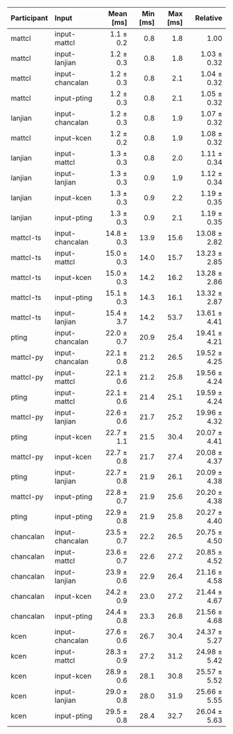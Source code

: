 | Participant | Input | Mean [ms] | Min [ms] | Max [ms] | Relative |
|:---|:---|---:|---:|---:|---:|
| mattcl | input-mattcl | 1.1 ± 0.2 | 0.8 | 1.8 | 1.00 |
| mattcl | input-lanjian | 1.2 ± 0.3 | 0.8 | 1.8 | 1.03 ± 0.32 |
| mattcl | input-chancalan | 1.2 ± 0.3 | 0.8 | 2.1 | 1.04 ± 0.32 |
| mattcl | input-pting | 1.2 ± 0.3 | 0.8 | 2.1 | 1.05 ± 0.32 |
| lanjian | input-chancalan | 1.2 ± 0.3 | 0.8 | 1.9 | 1.07 ± 0.32 |
| mattcl | input-kcen | 1.2 ± 0.2 | 0.8 | 1.9 | 1.08 ± 0.32 |
| lanjian | input-mattcl | 1.3 ± 0.3 | 0.8 | 2.0 | 1.11 ± 0.34 |
| lanjian | input-lanjian | 1.3 ± 0.3 | 0.9 | 1.9 | 1.12 ± 0.34 |
| lanjian | input-kcen | 1.3 ± 0.3 | 0.9 | 2.2 | 1.19 ± 0.35 |
| lanjian | input-pting | 1.3 ± 0.3 | 0.9 | 2.1 | 1.19 ± 0.35 |
| mattcl-ts | input-chancalan | 14.8 ± 0.3 | 13.9 | 15.6 | 13.08 ± 2.82 |
| mattcl-ts | input-mattcl | 15.0 ± 0.3 | 14.0 | 15.7 | 13.23 ± 2.85 |
| mattcl-ts | input-kcen | 15.0 ± 0.3 | 14.2 | 16.2 | 13.28 ± 2.86 |
| mattcl-ts | input-pting | 15.1 ± 0.3 | 14.3 | 16.1 | 13.32 ± 2.87 |
| mattcl-ts | input-lanjian | 15.4 ± 3.7 | 14.2 | 53.7 | 13.61 ± 4.41 |
| pting | input-chancalan | 22.0 ± 0.7 | 20.9 | 25.4 | 19.41 ± 4.21 |
| mattcl-py | input-chancalan | 22.1 ± 0.8 | 21.2 | 26.5 | 19.52 ± 4.25 |
| mattcl-py | input-mattcl | 22.1 ± 0.6 | 21.2 | 25.8 | 19.56 ± 4.24 |
| pting | input-mattcl | 22.1 ± 0.6 | 21.4 | 25.1 | 19.59 ± 4.24 |
| mattcl-py | input-lanjian | 22.6 ± 0.6 | 21.7 | 25.2 | 19.96 ± 4.32 |
| pting | input-kcen | 22.7 ± 1.1 | 21.5 | 30.4 | 20.07 ± 4.41 |
| mattcl-py | input-kcen | 22.7 ± 0.8 | 21.7 | 27.4 | 20.08 ± 4.37 |
| pting | input-lanjian | 22.7 ± 0.8 | 21.9 | 26.1 | 20.09 ± 4.38 |
| mattcl-py | input-pting | 22.8 ± 0.7 | 21.9 | 25.6 | 20.20 ± 4.38 |
| pting | input-pting | 22.9 ± 0.8 | 21.9 | 25.8 | 20.27 ± 4.40 |
| chancalan | input-chancalan | 23.5 ± 0.7 | 22.2 | 26.5 | 20.75 ± 4.50 |
| chancalan | input-mattcl | 23.6 ± 0.7 | 22.6 | 27.2 | 20.85 ± 4.52 |
| chancalan | input-lanjian | 23.9 ± 0.6 | 22.9 | 26.4 | 21.16 ± 4.58 |
| chancalan | input-kcen | 24.2 ± 0.9 | 23.0 | 27.2 | 21.44 ± 4.67 |
| chancalan | input-pting | 24.4 ± 0.8 | 23.3 | 26.8 | 21.56 ± 4.68 |
| kcen | input-chancalan | 27.6 ± 0.6 | 26.7 | 30.4 | 24.37 ± 5.27 |
| kcen | input-mattcl | 28.3 ± 0.9 | 27.2 | 31.2 | 24.98 ± 5.42 |
| kcen | input-kcen | 28.9 ± 0.6 | 28.1 | 30.8 | 25.57 ± 5.52 |
| kcen | input-lanjian | 29.0 ± 0.8 | 28.0 | 31.9 | 25.66 ± 5.55 |
| kcen | input-pting | 29.5 ± 0.8 | 28.4 | 32.7 | 26.04 ± 5.63 |
